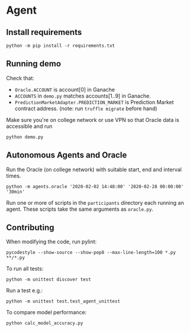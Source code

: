 # Agent

## Install requirements
```
python -m pip install -r requirements.txt
```

## Running demo
Check that:
 - `Oracle.ACCOUNT` is account[0] in Ganache
 - `ACCOUNTS` in `demo.py` matches accounts[1..9] in Ganache.
 - `PredictionMarketAdapter.PREDICTION_MARKET` is Prediction Market contract address. (note: run `truffle migrate` before hand)

Make sure you're on college network or use VPN so that Oracle data is accessible
and run
```
python demo.py
```

## Autonomous Agents and Oracle
Run the Oracle (on college network) with suitable start, end and interval times.
```
python -m agents.oracle '2020-02-02 14:48:00' '2020-02-28 00:00:00' '30min'
```
Run one or more of scripts in the `participants` directory each running an agent.
These scripts take the same arguments as `oracle.py`.

## Contributing
When modifying the code, run pylint:
```
pycodestyle --show-source --show-pep8 --max-line-length=100 *.py **/*.py
```

To run all tests:
```
python -m unittest discover test
```
Run a test e.g.:
```
python -m unittest test.test_agent_unittest
```

To compare model performance:
```
python calc_model_accuracy.py
```

